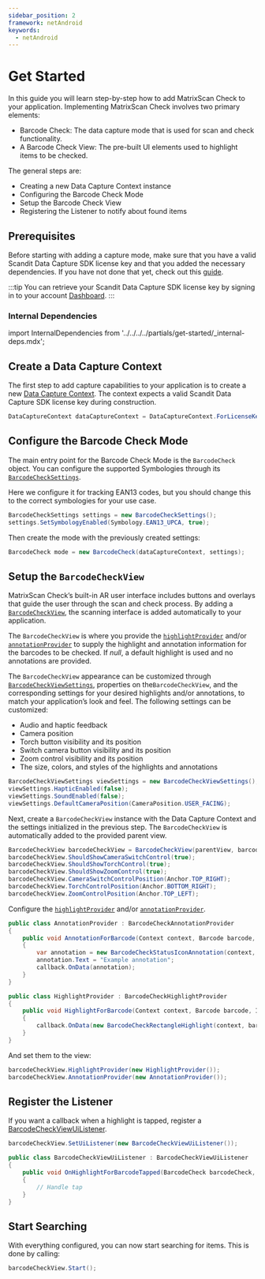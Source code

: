 ```yaml
---
sidebar_position: 2
framework: netAndroid
keywords:
  - netAndroid
---
```


# Get Started

In this guide you will learn step-by-step how to add MatrixScan Check to your application. Implementing MatrixScan Check involves two primary elements:

- Barcode Check: The data capture mode that is used for scan and check functionality.
- A Barcode Check View: The pre-built UI elements used to highlight items to be checked.

The general steps are:

- Creating a new Data Capture Context instance
- Configuring the Barcode Check Mode
- Setup the Barcode Check View
- Registering the Listener to notify about found items

## Prerequisites

Before starting with adding a capture mode, make sure that you have a valid Scandit Data Capture SDK license key and that you added the necessary dependencies. If you have not done that yet, check out this [guide](/sdks/net/android/add-sdk).

:::tip
You can retrieve your Scandit Data Capture SDK license key by signing in to your account [Dashboard](https://ssl.scandit.com/dashboard/sign-in).
:::

### Internal Dependencies

import InternalDependencies from '../../../../partials/get-started/_internal-deps.mdx';

<InternalDependencies/>

## Create a Data Capture Context

The first step to add capture capabilities to your application is to create a new [Data Capture Context](https://docs.scandit.com/data-capture-sdk/dotnet.android/core/api/data-capture-context.html#class-scandit.datacapture.core.DataCaptureContext). The context expects a valid Scandit Data Capture SDK license key during construction.

```csharp
DataCaptureContext dataCaptureContext = DataCaptureContext.ForLicenseKey("-- ENTER YOUR SCANDIT LICENSE KEY HERE --");
```

## Configure the Barcode Check Mode

The main entry point for the Barcode Check Mode is the `BarcodeCheck` object. You can configure the supported Symbologies through its [`BarcodeCheckSettings`](https://docs.scandit.com/data-capture-sdk/dotnet.android/barcode-capture/api/barcode-check-settings.html).

Here we configure it for tracking EAN13 codes, but you should change this to the correct symbologies for your use case.

```csharp
BarcodeCheckSettings settings = new BarcodeCheckSettings();
settings.SetSymbologyEnabled(Symbology.EAN13_UPCA, true);
```

Then create the mode with the previously created settings:

```csharp
BarcodeCheck mode = new BarcodeCheck(dataCaptureContext, settings);
```

## Setup the `BarcodeCheckView`

MatrixScan Check’s built-in AR user interface includes buttons and overlays that guide the user through the scan and check process. By adding a [`BarcodeCheckView`](https://docs.scandit.com/data-capture-sdk/dotnet.android/barcode-capture/api/ui/barcode-check-view.html#class-scandit.datacapture.barcode.check.ui.BarcodeCheckView), the scanning interface is added automatically to your application.

The `BarcodeCheckView` is where you provide the [`highlightProvider`](https://docs.scandit.com/data-capture-sdk/dotnet.android/barcode-capture/api/ui/barcode-check-view.html#property-scandit.datacapture.barcode.check.ui.BarcodeCheckView.HighlightProvider) and/or [`annotationProvider`](https://docs.scandit.com/data-capture-sdk/dotnet.android/barcode-capture/api/ui/barcode-check-view.html#property-scandit.datacapture.barcode.check.ui.BarcodeCheckView.AnnotationProvider) to supply the highlight and annotation information for the barcodes to be checked. If *null*, a default highlight is used and no annotations are provided.

The `BarcodeCheckView` appearance can be customized through [`BarcodeCheckViewSettings`](https://docs.scandit.com/data-capture-sdk/dotnet.android/barcode-capture/api/ui/barcode-check-view-settings.html#class-scandit.datacapture.barcode.check.ui.BarcodeCheckViewSettings), properties on the`BarcodeCheckView`, and the corresponding settings for your desired highlights and/or annotations, to match your application’s look and feel. The following settings can be customized:

* Audio and haptic feedback
* Camera position
* Torch button visibility and its position
* Switch camera button visibility and its position
* Zoom control visibility and its position
* The size, colors, and styles of the highlights and annotations

```csharp
BarcodeCheckViewSettings viewSettings = new BarcodeCheckViewSettings();
viewSettings.HapticEnabled(false);
viewSettings.SoundEnabled(false);
viewSettings.DefaultCameraPosition(CameraPosition.USER_FACING);
```

Next, create a `BarcodeCheckView` instance with the Data Capture Context and the settings initialized in the previous step. The `BarcodeCheckView` is automatically added to the provided parent view.

```csharp
BarcodeCheckView barcodeCheckView = BarcodeCheckView(parentView, barcodeCheck, dataCaptureContext, viewSettings);
barcodeCheckView.ShouldShowCameraSwitchControl(true);
barcodeCheckView.ShouldShowTorchControl(true);
barcodeCheckView.ShouldShowZoomControl(true);
barcodeCheckView.CameraSwitchControlPosition(Anchor.TOP_RIGHT);
barcodeCheckView.TorchControlPosition(Anchor.BOTTOM_RIGHT);
barcodeCheckView.ZoomControlPosition(Anchor.TOP_LEFT);
```

Configure the [`highlightProvider`](https://docs.scandit.com/data-capture-sdk/dotnet.android/barcode-capture/api/ui/barcode-check-view.html#property-scandit.datacapture.barcode.check.ui.BarcodeCheckView.HighlightProvider) and/or [`annotationProvider`](https://docs.scandit.com/data-capture-sdk/dotnet.android/barcode-capture/api/ui/barcode-check-view.html#property-scandit.datacapture.barcode.check.ui.BarcodeCheckView.AnnotationProvider).

```csharp
public class AnnotationProvider : BarcodeCheckAnnotationProvider
{
    public void AnnotationForBarcode(Context context, Barcode barcode, ICallback callback)
    {
        var annotation = new BarcodeCheckStatusIconAnnotation(context, barcode);
        annotation.Text = "Example annotation";
        callback.OnData(annotation);
    }
}

public class HighlightProvider : BarcodeCheckHighlightProvider
{
    public void HighlightForBarcode(Context context, Barcode barcode, ICallback callback)
    {
        callback.OnData(new BarcodeCheckRectangleHighlight(context, barcode));
    }
}
```

And set them to the view:

```csharp
barcodeCheckView.HighlightProvider(new HighlightProvider());
barcodeCheckView.AnnotationProvider(new AnnotationProvider());
```

## Register the Listener

If you want a callback when a highlight is tapped, register a [BarcodeCheckViewUiListener](https://docs.scandit.com/data-capture-sdk/dotnet.android/barcode-capture/api/ui/barcode-check-view.html#interface-scandit.datacapture.barcode.check.ui.IBarcodeCheckViewUiListener).

```csharp
barcodeCheckView.SetUiListener(new BarcodeCheckViewUiListener());

public class BarcodeCheckViewUiListener : BarcodeCheckViewUiListener
{
    public void OnHighlightForBarcodeTapped(BarcodeCheck barcodeCheck, Barcode barcode, BarcodeCheckHighlight highlight, View highlightView)
    {
        // Handle tap
    }
}
```

## Start Searching

With everything configured, you can now start searching for items. This is done by calling:

```csharp
barcodeCheckView.Start();
```
